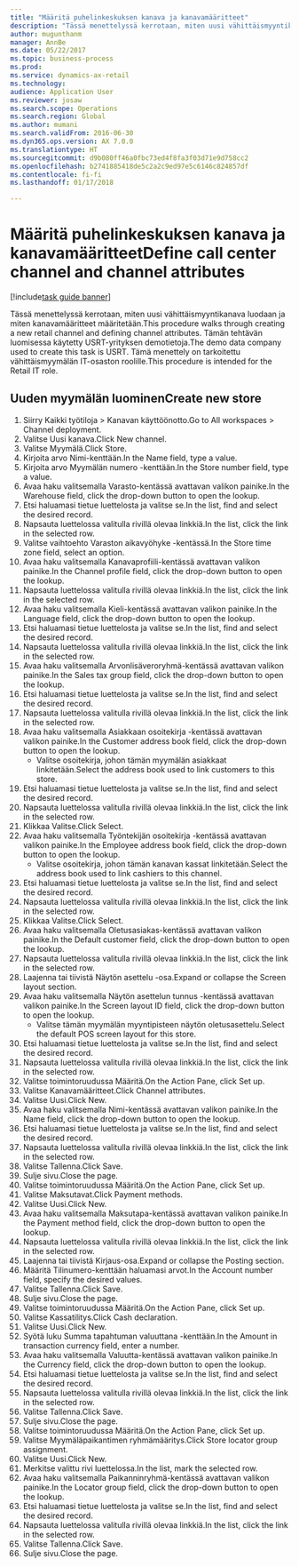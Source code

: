 ```yaml
--- 
title: "Määritä puhelinkeskuksen kanava ja kanavamääritteet"
description: "Tässä menettelyssä kerrotaan, miten uusi vähittäismyyntikanava luodaan ja miten kanavamääritteet määritetään."
author: mugunthanm
manager: AnnBe
ms.date: 05/22/2017
ms.topic: business-process
ms.prod: 
ms.service: dynamics-ax-retail
ms.technology: 
audience: Application User
ms.reviewer: josaw
ms.search.scope: Operations
ms.search.region: Global
ms.author: mumani
ms.search.validFrom: 2016-06-30
ms.dyn365.ops.version: AX 7.0.0
ms.translationtype: HT
ms.sourcegitcommit: d9b080ff46a0fbc73ed4f8fa3f03d71e9d758cc2
ms.openlocfilehash: b2741885418de5c2a2c9ed97e5c6146c824857df
ms.contentlocale: fi-fi
ms.lasthandoff: 01/17/2018

---
```

# <a name="define-call-center-channel-and-channel-attributes"></a><span data-ttu-id="eb522-103">Määritä puhelinkeskuksen kanava ja kanavamääritteet</span><span class="sxs-lookup"><span data-stu-id="eb522-103">Define call center channel and channel attributes</span></span>

[!include[task guide banner](../includes/task-guide-banner.md)]

<span data-ttu-id="eb522-104">Tässä menettelyssä kerrotaan, miten uusi vähittäismyyntikanava luodaan ja miten kanavamääritteet määritetään.</span><span class="sxs-lookup"><span data-stu-id="eb522-104">This procedure walks through creating a new retail channel and defining channel attributes.</span></span> <span data-ttu-id="eb522-105">Tämän tehtävän luomisessa käytetty USRT-yrityksen demotietoja.</span><span class="sxs-lookup"><span data-stu-id="eb522-105">The demo data company used to create this task is USRT.</span></span> <span data-ttu-id="eb522-106">Tämä menettely on tarkoitettu vähittäismyymälän IT-osaston roolille.</span><span class="sxs-lookup"><span data-stu-id="eb522-106">This procedure is intended for the Retail IT role.</span></span>


## <a name="create-new-store"></a><span data-ttu-id="eb522-107">Uuden myymälän luominen</span><span class="sxs-lookup"><span data-stu-id="eb522-107">Create new store</span></span>
1. <span data-ttu-id="eb522-108">Siirry Kaikki työtiloja > Kanavan käyttöönotto.</span><span class="sxs-lookup"><span data-stu-id="eb522-108">Go to All workspaces > Channel deployment.</span></span>
2. <span data-ttu-id="eb522-109">Valitse Uusi kanava.</span><span class="sxs-lookup"><span data-stu-id="eb522-109">Click New channel.</span></span>
3. <span data-ttu-id="eb522-110">Valitse Myymälä.</span><span class="sxs-lookup"><span data-stu-id="eb522-110">Click Store.</span></span>
4. <span data-ttu-id="eb522-111">Kirjoita arvo Nimi-kenttään.</span><span class="sxs-lookup"><span data-stu-id="eb522-111">In the Name field, type a value.</span></span>
5. <span data-ttu-id="eb522-112">Kirjoita arvo Myymälän numero -kenttään.</span><span class="sxs-lookup"><span data-stu-id="eb522-112">In the Store number field, type a value.</span></span>
6. <span data-ttu-id="eb522-113">Avaa haku valitsemalla Varasto-kentässä avattavan valikon painike.</span><span class="sxs-lookup"><span data-stu-id="eb522-113">In the Warehouse field, click the drop-down button to open the lookup.</span></span>
7. <span data-ttu-id="eb522-114">Etsi haluamasi tietue luettelosta ja valitse se.</span><span class="sxs-lookup"><span data-stu-id="eb522-114">In the list, find and select the desired record.</span></span>
8. <span data-ttu-id="eb522-115">Napsauta luettelossa valitulla rivillä olevaa linkkiä.</span><span class="sxs-lookup"><span data-stu-id="eb522-115">In the list, click the link in the selected row.</span></span>
9. <span data-ttu-id="eb522-116">Valitse vaihtoehto Varaston aikavyöhyke -kentässä.</span><span class="sxs-lookup"><span data-stu-id="eb522-116">In the Store time zone field, select an option.</span></span>
10. <span data-ttu-id="eb522-117">Avaa haku valitsemalla Kanavaprofiili-kentässä avattavan valikon painike.</span><span class="sxs-lookup"><span data-stu-id="eb522-117">In the Channel profile field, click the drop-down button to open the lookup.</span></span>
11. <span data-ttu-id="eb522-118">Napsauta luettelossa valitulla rivillä olevaa linkkiä.</span><span class="sxs-lookup"><span data-stu-id="eb522-118">In the list, click the link in the selected row.</span></span>
12. <span data-ttu-id="eb522-119">Avaa haku valitsemalla Kieli-kentässä avattavan valikon painike.</span><span class="sxs-lookup"><span data-stu-id="eb522-119">In the Language field, click the drop-down button to open the lookup.</span></span>
13. <span data-ttu-id="eb522-120">Etsi haluamasi tietue luettelosta ja valitse se.</span><span class="sxs-lookup"><span data-stu-id="eb522-120">In the list, find and select the desired record.</span></span>
14. <span data-ttu-id="eb522-121">Napsauta luettelossa valitulla rivillä olevaa linkkiä.</span><span class="sxs-lookup"><span data-stu-id="eb522-121">In the list, click the link in the selected row.</span></span>
15. <span data-ttu-id="eb522-122">Avaa haku valitsemalla Arvonlisäveroryhmä-kentässä avattavan valikon painike.</span><span class="sxs-lookup"><span data-stu-id="eb522-122">In the Sales tax group field, click the drop-down button to open the lookup.</span></span>
16. <span data-ttu-id="eb522-123">Etsi haluamasi tietue luettelosta ja valitse se.</span><span class="sxs-lookup"><span data-stu-id="eb522-123">In the list, find and select the desired record.</span></span>
17. <span data-ttu-id="eb522-124">Napsauta luettelossa valitulla rivillä olevaa linkkiä.</span><span class="sxs-lookup"><span data-stu-id="eb522-124">In the list, click the link in the selected row.</span></span>
18. <span data-ttu-id="eb522-125">Avaa haku valitsemalla Asiakkaan osoitekirja -kentässä avattavan valikon painike.</span><span class="sxs-lookup"><span data-stu-id="eb522-125">In the Customer address book field, click the drop-down button to open the lookup.</span></span>
    * <span data-ttu-id="eb522-126">Valitse osoitekirja, johon tämän myymälän asiakkaat linkitetään.</span><span class="sxs-lookup"><span data-stu-id="eb522-126">Select the address book used to link customers to this store.</span></span>  
19. <span data-ttu-id="eb522-127">Etsi haluamasi tietue luettelosta ja valitse se.</span><span class="sxs-lookup"><span data-stu-id="eb522-127">In the list, find and select the desired record.</span></span>
20. <span data-ttu-id="eb522-128">Napsauta luettelossa valitulla rivillä olevaa linkkiä.</span><span class="sxs-lookup"><span data-stu-id="eb522-128">In the list, click the link in the selected row.</span></span>
21. <span data-ttu-id="eb522-129">Klikkaa Valitse.</span><span class="sxs-lookup"><span data-stu-id="eb522-129">Click Select.</span></span>
22. <span data-ttu-id="eb522-130">Avaa haku valitsemalla Työntekijän osoitekirja -kentässä avattavan valikon painike.</span><span class="sxs-lookup"><span data-stu-id="eb522-130">In the Employee address book field, click the drop-down button to open the lookup.</span></span>
    * <span data-ttu-id="eb522-131">Valitse osoitekirja, johon tämän kanavan kassat linkitetään.</span><span class="sxs-lookup"><span data-stu-id="eb522-131">Select the address book used to link cashiers to this channel.</span></span>  
23. <span data-ttu-id="eb522-132">Etsi haluamasi tietue luettelosta ja valitse se.</span><span class="sxs-lookup"><span data-stu-id="eb522-132">In the list, find and select the desired record.</span></span>
24. <span data-ttu-id="eb522-133">Napsauta luettelossa valitulla rivillä olevaa linkkiä.</span><span class="sxs-lookup"><span data-stu-id="eb522-133">In the list, click the link in the selected row.</span></span>
25. <span data-ttu-id="eb522-134">Klikkaa Valitse.</span><span class="sxs-lookup"><span data-stu-id="eb522-134">Click Select.</span></span>
26. <span data-ttu-id="eb522-135">Avaa haku valitsemalla Oletusasiakas-kentässä avattavan valikon painike.</span><span class="sxs-lookup"><span data-stu-id="eb522-135">In the Default customer field, click the drop-down button to open the lookup.</span></span>
27. <span data-ttu-id="eb522-136">Napsauta luettelossa valitulla rivillä olevaa linkkiä.</span><span class="sxs-lookup"><span data-stu-id="eb522-136">In the list, click the link in the selected row.</span></span>
28. <span data-ttu-id="eb522-137">Laajenna tai tiivistä Näytön asettelu -osa.</span><span class="sxs-lookup"><span data-stu-id="eb522-137">Expand or collapse the Screen layout section.</span></span>
29. <span data-ttu-id="eb522-138">Avaa haku valitsemalla Näytön asettelun tunnus -kentässä avattavan valikon painike.</span><span class="sxs-lookup"><span data-stu-id="eb522-138">In the Screen layout ID field, click the drop-down button to open the lookup.</span></span>
    * <span data-ttu-id="eb522-139">Valitse tämän myymälän myyntipisteen näytön oletusasettelu.</span><span class="sxs-lookup"><span data-stu-id="eb522-139">Select the default POS screen layout for this store.</span></span>  
30. <span data-ttu-id="eb522-140">Etsi haluamasi tietue luettelosta ja valitse se.</span><span class="sxs-lookup"><span data-stu-id="eb522-140">In the list, find and select the desired record.</span></span>
31. <span data-ttu-id="eb522-141">Napsauta luettelossa valitulla rivillä olevaa linkkiä.</span><span class="sxs-lookup"><span data-stu-id="eb522-141">In the list, click the link in the selected row.</span></span>
32. <span data-ttu-id="eb522-142">Valitse toimintoruudussa Määritä.</span><span class="sxs-lookup"><span data-stu-id="eb522-142">On the Action Pane, click Set up.</span></span>
33. <span data-ttu-id="eb522-143">Valitse Kanavamääritteet.</span><span class="sxs-lookup"><span data-stu-id="eb522-143">Click Channel attributes.</span></span>
34. <span data-ttu-id="eb522-144">Valitse Uusi.</span><span class="sxs-lookup"><span data-stu-id="eb522-144">Click New.</span></span>
35. <span data-ttu-id="eb522-145">Avaa haku valitsemalla Nimi-kentässä avattavan valikon painike.</span><span class="sxs-lookup"><span data-stu-id="eb522-145">In the Name field, click the drop-down button to open the lookup.</span></span>
36. <span data-ttu-id="eb522-146">Etsi haluamasi tietue luettelosta ja valitse se.</span><span class="sxs-lookup"><span data-stu-id="eb522-146">In the list, find and select the desired record.</span></span>
37. <span data-ttu-id="eb522-147">Napsauta luettelossa valitulla rivillä olevaa linkkiä.</span><span class="sxs-lookup"><span data-stu-id="eb522-147">In the list, click the link in the selected row.</span></span>
38. <span data-ttu-id="eb522-148">Valitse Tallenna.</span><span class="sxs-lookup"><span data-stu-id="eb522-148">Click Save.</span></span>
39. <span data-ttu-id="eb522-149">Sulje sivu.</span><span class="sxs-lookup"><span data-stu-id="eb522-149">Close the page.</span></span>
40. <span data-ttu-id="eb522-150">Valitse toimintoruudussa Määritä.</span><span class="sxs-lookup"><span data-stu-id="eb522-150">On the Action Pane, click Set up.</span></span>
41. <span data-ttu-id="eb522-151">Valitse Maksutavat.</span><span class="sxs-lookup"><span data-stu-id="eb522-151">Click Payment methods.</span></span>
42. <span data-ttu-id="eb522-152">Valitse Uusi.</span><span class="sxs-lookup"><span data-stu-id="eb522-152">Click New.</span></span>
43. <span data-ttu-id="eb522-153">Avaa haku valitsemalla Maksutapa-kentässä avattavan valikon painike.</span><span class="sxs-lookup"><span data-stu-id="eb522-153">In the Payment method field, click the drop-down button to open the lookup.</span></span>
44. <span data-ttu-id="eb522-154">Napsauta luettelossa valitulla rivillä olevaa linkkiä.</span><span class="sxs-lookup"><span data-stu-id="eb522-154">In the list, click the link in the selected row.</span></span>
45. <span data-ttu-id="eb522-155">Laajenna tai tiivistä Kirjaus-osa.</span><span class="sxs-lookup"><span data-stu-id="eb522-155">Expand or collapse the Posting section.</span></span>
46. <span data-ttu-id="eb522-156">Määritä Tilinumero-kenttään haluamasi arvot.</span><span class="sxs-lookup"><span data-stu-id="eb522-156">In the Account number field, specify the desired values.</span></span>
47. <span data-ttu-id="eb522-157">Valitse Tallenna.</span><span class="sxs-lookup"><span data-stu-id="eb522-157">Click Save.</span></span>
48. <span data-ttu-id="eb522-158">Sulje sivu.</span><span class="sxs-lookup"><span data-stu-id="eb522-158">Close the page.</span></span>
49. <span data-ttu-id="eb522-159">Valitse toimintoruudussa Määritä.</span><span class="sxs-lookup"><span data-stu-id="eb522-159">On the Action Pane, click Set up.</span></span>
50. <span data-ttu-id="eb522-160">Valitse Kassatilitys.</span><span class="sxs-lookup"><span data-stu-id="eb522-160">Click Cash declaration.</span></span>
51. <span data-ttu-id="eb522-161">Valitse Uusi.</span><span class="sxs-lookup"><span data-stu-id="eb522-161">Click New.</span></span>
52. <span data-ttu-id="eb522-162">Syötä luku Summa tapahtuman valuuttana -kenttään.</span><span class="sxs-lookup"><span data-stu-id="eb522-162">In the Amount in transaction currency field, enter a number.</span></span>
53. <span data-ttu-id="eb522-163">Avaa haku valitsemalla Valuutta-kentässä avattavan valikon painike.</span><span class="sxs-lookup"><span data-stu-id="eb522-163">In the Currency field, click the drop-down button to open the lookup.</span></span>
54. <span data-ttu-id="eb522-164">Etsi haluamasi tietue luettelosta ja valitse se.</span><span class="sxs-lookup"><span data-stu-id="eb522-164">In the list, find and select the desired record.</span></span>
55. <span data-ttu-id="eb522-165">Napsauta luettelossa valitulla rivillä olevaa linkkiä.</span><span class="sxs-lookup"><span data-stu-id="eb522-165">In the list, click the link in the selected row.</span></span>
56. <span data-ttu-id="eb522-166">Valitse Tallenna.</span><span class="sxs-lookup"><span data-stu-id="eb522-166">Click Save.</span></span>
57. <span data-ttu-id="eb522-167">Sulje sivu.</span><span class="sxs-lookup"><span data-stu-id="eb522-167">Close the page.</span></span>
58. <span data-ttu-id="eb522-168">Valitse toimintoruudussa Määritä.</span><span class="sxs-lookup"><span data-stu-id="eb522-168">On the Action Pane, click Set up.</span></span>
59. <span data-ttu-id="eb522-169">Valitse Myymäläpaikantimen ryhmämääritys.</span><span class="sxs-lookup"><span data-stu-id="eb522-169">Click Store locator group assignment.</span></span>
60. <span data-ttu-id="eb522-170">Valitse Uusi.</span><span class="sxs-lookup"><span data-stu-id="eb522-170">Click New.</span></span>
61. <span data-ttu-id="eb522-171">Merkitse valittu rivi luettelossa.</span><span class="sxs-lookup"><span data-stu-id="eb522-171">In the list, mark the selected row.</span></span>
62. <span data-ttu-id="eb522-172">Avaa haku valitsemalla Paikanninryhmä-kentässä avattavan valikon painike.</span><span class="sxs-lookup"><span data-stu-id="eb522-172">In the Locator group field, click the drop-down button to open the lookup.</span></span>
63. <span data-ttu-id="eb522-173">Etsi haluamasi tietue luettelosta ja valitse se.</span><span class="sxs-lookup"><span data-stu-id="eb522-173">In the list, find and select the desired record.</span></span>
64. <span data-ttu-id="eb522-174">Napsauta luettelossa valitulla rivillä olevaa linkkiä.</span><span class="sxs-lookup"><span data-stu-id="eb522-174">In the list, click the link in the selected row.</span></span>
65. <span data-ttu-id="eb522-175">Valitse Tallenna.</span><span class="sxs-lookup"><span data-stu-id="eb522-175">Click Save.</span></span>
66. <span data-ttu-id="eb522-176">Sulje sivu.</span><span class="sxs-lookup"><span data-stu-id="eb522-176">Close the page.</span></span>


